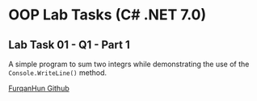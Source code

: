 # OOP Lab Tasks (C# .NET 7.0)

## Lab Task 01 - Q1 - Part 1

A simple program to sum two integrs while demonstrating the use of the `Console.WriteLine()` method.

[FurqanHun Github](https://github.com/FurqanHun)